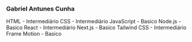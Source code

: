### Gabriel Antunes Cunha

HTML - Intermediário
CSS - Intermediário
JavaScript - Basico
Node.js - Basico
React - Intermediário
Next.js - Basico
Tailwind CSS - Intermediário
Frame Motion - Basico